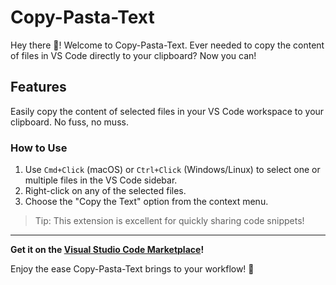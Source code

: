 # Copy-Pasta-Text

Hey there 👋! Welcome to Copy-Pasta-Text. Ever needed to copy the content of files in VS Code directly to your clipboard? Now you can!

## Features

Easily copy the content of selected files in your VS Code workspace to your clipboard. No fuss, no muss.

### How to Use
1. Use `Cmd+Click` (macOS) or `Ctrl+Click` (Windows/Linux) to select one or multiple files in the VS Code sidebar.
2. Right-click on any of the selected files.
3. Choose the "Copy the Text" option from the context menu.

> Tip: This extension is excellent for quickly sharing code snippets!

---

**Get it on the [Visual Studio Code Marketplace](https://marketplace.visualstudio.com/items?itemName=BartoszWozniakSolutions.copy-pasta-text)!**

Enjoy the ease Copy-Pasta-Text brings to your workflow! 🎉
